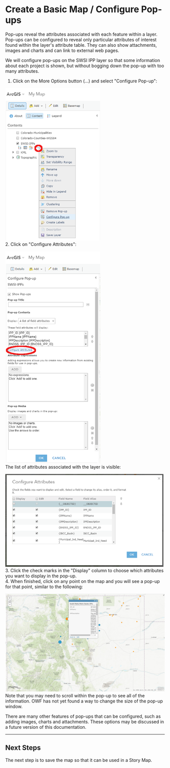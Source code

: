 # Create a Basic Map / Configure Pop-ups #

Pop-ups reveal the attributes associated with each feature within a layer.  Pop-ups can be configured 
to reveal only particular attributes of interest found within the layer's attribute table.  They can 
also show attachments, images and charts and can link to external web pages.

We will configure pop-ups on the SWSI IPP layer so that some information about each project is shown, 
but without bogging down the pop-up with too many attributes.

1.  Click on the More Options button (...) and select "Configure Pop-up":

![Configure Popups 1](configure-popups-images/configurepopups1.png)  
2.  Click on "Configure Attributes": 

![Configure Popups 2](configure-popups-images/configurepopups2.png)  
The list of attributes associated with the layer is visible:

![Configure Popups 3](configure-popups-images/configurepopups3.png)  
3.  Click the check marks in the "Display" column to choose which attributes you want to display in the 
pop-up.  
4.  When finished, click on any point on the map and you will see a pop-up for that point, similar to the 
following:

![Configure Popups 4](configure-popups-images/configurepopups4.png)   
Note that you may need to scroll within the pop-up to see all of the information.  OWF has not yet found 
a way to change the size of the pop-up window.

There are many other features of pop-ups that can be configured, such as adding images, charts and 
attachments.  These options may be discussed in a future version of this documentation.

------------------
## Next Steps ##

The next step is to save the map so that it can be used in a Story Map.

